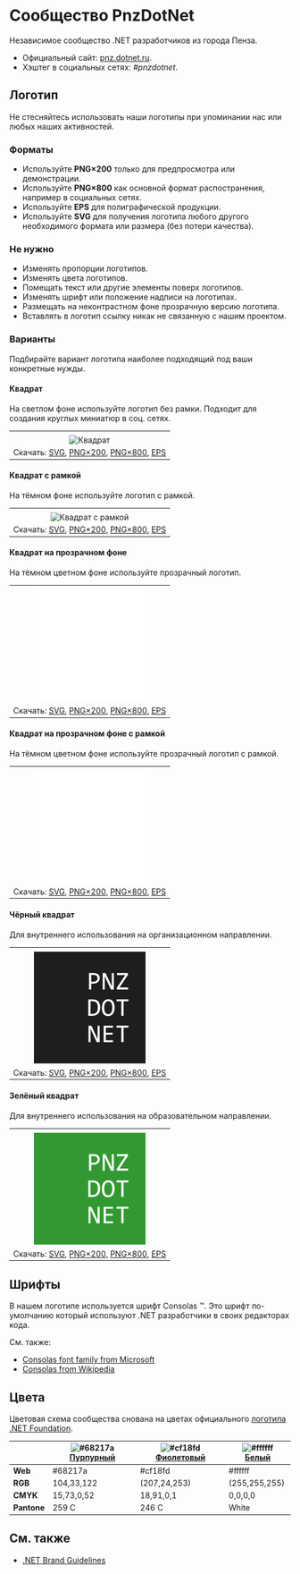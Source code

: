 ﻿# Сообщество PnzDotNet

Независимое сообщество .NET разработчиков из города Пенза.

- Официальный сайт: [pnz.dotnet.ru](https://pnz.dotnet.ru/).
- Хэштег в социальных сетях: _#pnzdotnet_.

## Логотип

Не стесняйтесь использовать наши логотипы при упоминании нас или любых наших активностей.

### Форматы

- Используйте **PNG×200** только для предпросмотра или демонстрации.
- Используйте **PNG×800** как основной формат распостранения, например в социальных сетях.
- Используйте **EPS** для полиграфической продукции.
- Используйте **SVG** для получения логотипа любого другого необходимого формата или размера (без потери качества).

### Не нужно

- Изменять пропорции логотипов.
- Изменять цвета логотипов.
- Помещать текст или другие элементы поверх логотипов.
- Изменять шрифт или положение надписи на логотипах.
- Размещать на неконтрастном фоне прозрачную версию логотипа.
- Вставлять в логотип ссылку никак не связанную с нашим проектом.

### Варианты

Подбирайте вариант логотипа наиболее подходящий под ваши конкретные нужды.

#### Квадрат

На светлом фоне используйте логотип без рамки. Подходит для создания круглых миниатюр в соц. сетях.

|       |
| :---: |
|       |
| ![Квадрат](pnzdotnet-logo-squared-200.png) |
| Скачать: [SVG](https://raw.githubusercontent.com/DotNetRu/BrandBook/master/Logo/Pnz/pnzdotnet-logo-squared.svg), [PNG×200](https://raw.githubusercontent.com/DotNetRu/BrandBook/master/Logo/Pnz/pnzdotnet-logo-squared-200.png), [PNG×800](https://raw.githubusercontent.com/DotNetRu/BrandBook/master/Logo/Pnz/pnzdotnet-logo-squared-800.png), [EPS](https://raw.githubusercontent.com/DotNetRu/BrandBook/master/Logo/Pnz/pnzdotnet-logo-squared.eps) |

#### Квадрат с рамкой

На тёмном фоне используйте логотип с рамкой.

|       |
| :---: |
|       |
| ![Квадрат с рамкой](pnzdotnet-logo-squared-bordered-200.png) |
| Скачать: [SVG](https://raw.githubusercontent.com/DotNetRu/BrandBook/master/Logo/Pnz/pnzdotnet-logo-squared-bordered.svg), [PNG×200](https://raw.githubusercontent.com/DotNetRu/BrandBook/master/Logo/Pnz/pnzdotnet-logo-squared-bordered-200.png), [PNG×800](https://raw.githubusercontent.com/DotNetRu/BrandBook/master/Logo/Pnz/pnzdotnet-logo-squared-bordered-800.png), [EPS](https://raw.githubusercontent.com/DotNetRu/BrandBook/master/Logo/Pnz/pnzdotnet-logo-squared-bordered.eps) |

#### Квадрат на прозрачном фоне

На тёмном цветном фоне используйте прозрачный логотип.

|       |
| :---: |
|       |
| ![Квадрат на прозрачном фоне](pnzdotnet-logo-squared-white-200.png) |
| Скачать: [SVG](https://raw.githubusercontent.com/DotNetRu/BrandBook/master/Logo/Pnz/pnzdotnet-logo-squared-white.svg), [PNG×200](https://raw.githubusercontent.com/DotNetRu/BrandBook/master/Logo/Pnz/pnzdotnet-logo-squared-white-200.png), [PNG×800](https://raw.githubusercontent.com/DotNetRu/BrandBook/master/Logo/Pnz/pnzdotnet-logo-squared-white-800.png), [EPS](https://raw.githubusercontent.com/DotNetRu/BrandBook/master/Logo/Pnz/pnzdotnet-logo-squared-white.eps) |

#### Квадрат на прозрачном фоне с рамкой

На тёмном цветном фоне используйте прозрачный логотип с рамкой.

|       |
| :---: |
|       |
| ![Квадрат на прозрачном фоне с рамкой](pnzdotnet-logo-squared-white-bordered-200.png) |
| Скачать: [SVG](https://raw.githubusercontent.com/DotNetRu/BrandBook/master/Logo/Pnz/pnzdotnet-logo-squared-white-bordered.svg), [PNG×200](https://raw.githubusercontent.com/DotNetRu/BrandBook/master/Logo/Pnz/pnzdotnet-logo-squared-white-bordered-200.png), [PNG×800](https://raw.githubusercontent.com/DotNetRu/BrandBook/master/Logo/Pnz/pnzdotnet-logo-squared-white-bordered-800.png), [EPS](https://raw.githubusercontent.com/DotNetRu/BrandBook/master/Logo/Pnz/pnzdotnet-logo-squared-white-bordered.eps) |

#### Чёрный квадрат

Для внутреннего использования на организационном направлении.

|       |
| :---: |
|       |
| ![Чёрный квадрат](pnzdotnet-logo-squared-black-200.png) |
| Скачать: [SVG](https://raw.githubusercontent.com/DotNetRu/BrandBook/master/Logo/Pnz/pnzdotnet-logo-squared-black.svg), [PNG×200](https://raw.githubusercontent.com/DotNetRu/BrandBook/master/Logo/Pnz/pnzdotnet-logo-squared-black-200.png), [PNG×800](https://raw.githubusercontent.com/DotNetRu/BrandBook/master/Logo/Pnz/pnzdotnet-logo-squared-black-800.png), [EPS](https://raw.githubusercontent.com/DotNetRu/BrandBook/master/Logo/Pnz/pnzdotnet-logo-squared-black.eps) |

#### Зелёный квадрат

Для внутреннего использования на образовательном направлении.

|       |
| :---: |
|       |
| ![Зелёный квадрат](pnzdotnet-logo-squared-green-200.png) |
| Скачать: [SVG](https://raw.githubusercontent.com/DotNetRu/BrandBook/master/Logo/Pnz/pnzdotnet-logo-squared-green.svg), [PNG×200](https://raw.githubusercontent.com/DotNetRu/BrandBook/master/Logo/Pnz/pnzdotnet-logo-squared-green-200.png), [PNG×800](https://raw.githubusercontent.com/DotNetRu/BrandBook/master/Logo/Pnz/pnzdotnet-logo-squared-green-800.png), [EPS](https://raw.githubusercontent.com/DotNetRu/BrandBook/master/Logo/Pnz/pnzdotnet-logo-squared-green.eps) |

## Шрифты

В нашем логотипе используется шрифт Consolas ™. Это шрифт по-умолчанию который используют .NET разработчики в своих редакторах кода.

См. также:

- [Consolas font family from Microsoft](https://docs.microsoft.com/en-us/typography/font-list/consolas)
- [Consolas from Wikipedia](https://en.wikipedia.org/wiki/Consolas)

## Цвета

Цветовая схема сообщества снована на цветах официального [логотипа .NET Foundation](https://github.com/dotnet/swag/tree/master/logo).

|             | ![#68217a](https://placehold.it/15/68217a/ffffff?text=+) [Пурпурный](https://www.color-hex.com/color/68217a) | ![#cf18fd](https://placehold.it/15/cf18fd/ffffff?text=+) [Фиолетовый](https://www.color-hex.com/color/cf18fd) | ![#ffffff](https://placehold.it/15/ffffff/ffffff?text=+) [Белый](https://www.color-hex.com/color/ffffff) |
| ----------- | ---------- | ------------ | ------------- |
| **Web**     | #68217a    | #cf18fd      | #ffffff       |
| **RGB**     | 104,33,122 | (207,24,253) | (255,255,255) |
| **CMYK**    | 15,73,0,52 | 18,91,0,1    | 0,0,0,0       |
| **Pantone** | 259 C      | 246 C        | White         |

## См. также

- [.NET Brand Guidelines](https://github.com/dotnet/brand)

